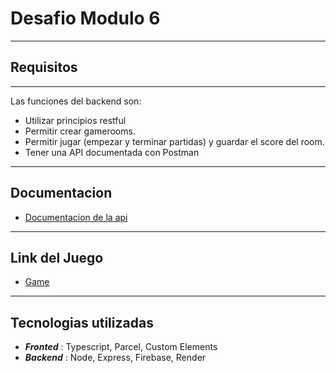 # Desafio Modulo 6
* * * 
## Requisitos
* * * 
Las funciones del backend son: 
* Utilizar principios restful
* Permitir crear gamerooms.
* Permitir jugar (empezar y terminar partidas) y guardar el score del room.
* Tener una API documentada con Postman
-----------
## Documentacion 
* [Documentacion de la api](https://markdown.es/sintaxis-markdown/)
* * * 
## Link del Juego
* [Game](www.google.com)
* * *
## Tecnologias utilizadas
* ***Fronted*** : Typescript, Parcel, Custom Elements
* ***Backend*** : Node, Express, Firebase, Render
